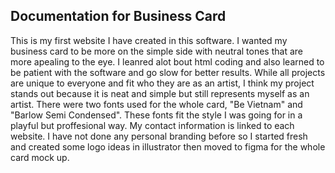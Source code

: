 ## Documentation for Business Card

This is my first website I have created in this software. I wanted my business card to be more on the simple side with neutral tones that are more apealing to the eye. I leanred alot bout html coding and also learned to be patient with the software and go slow for better results. While all projects are unique to everyone and fit who they are as an artist, I think my project stands out because it is neat and simple but still represents myself as an artist. There were two fonts used for the whole card, "Be Vietnam" and "Barlow Semi Condensed". These fonts fit the style I was going for in a playful but proffesional way. My contact information is linked to each website. I have not done any personal branding before so I started fresh and created some logo ideas in illustrator then moved to figma for the whole card mock up.